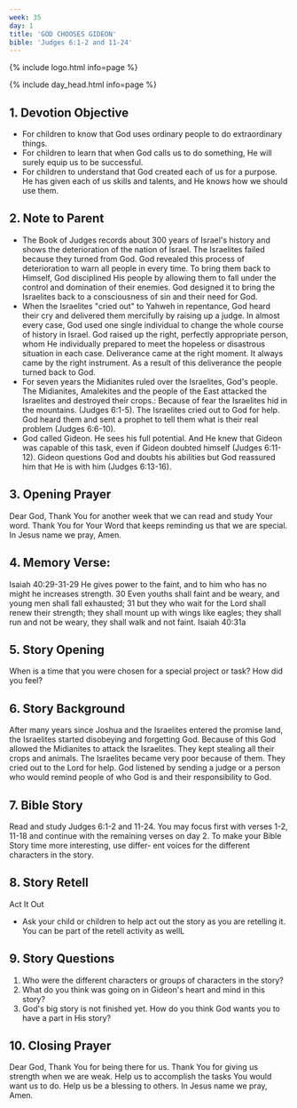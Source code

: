 ```yaml
---
week: 35
day: 1
title: 'GOD CHOOSES GIDEON'
bible: 'Judges 6:1-2 and 11-24'
---
```



{% include logo.html info=page %}

{% include day_head.html info=page %}

## 1. Devotion Objective
- For children to know that God uses ordinary people to do extraordinary things.
- For children to learn that when God calls us to do something, He will surely equip us to be successful.
- For children to understand that God created each of us for a purpose. He has given each of us skills and talents, and He knows how we should use them.

## 2. Note to Parent
- The Book of Judges records about 300 years of Israel's history and shows the deterioration of the nation of Israel. The Israelites failed because they turned from God. God revealed this process of deterioration to warn all people in every time. To bring them back to Himself, God disciplined His people by allowing them to fall under the control and domination of their enemies. God designed it to bring the Israelites back to a consciousness of sin and their need for God.
- When the Israelites "cried out" to Yahweh in repentance, God heard their cry and delivered them mercifully by raising up a judge. In almost every case, God used one single individual to change the whole course of history in Israel. God raised up the right, perfectly appropriate person, whom He individually prepared to meet the hopeless or disastrous situation in each case. Deliverance came at the right moment. It always came by the right instrument. As a result of this deliverance the people turned back to God.
- For seven years the Midianites ruled over the Israelites, God's people. The Midianites, Amalekites and the people of the East attacked the Israelites and destroyed their crops.: Because of fear the Israelites hid in the mountains. (Judges 6:1-5). The Israelites cried out to God for help. God heard them and sent a prophet to tell them what is their real problem (Judges 6:6-10).
- God called Gideon. He sees his full potential. And He knew that Gideon was capable of this task, even if Gideon doubted himself (Judges 6:11-12). Gideon questions God and doubts his abilities but God reassured him that He is with him (Judges 6:13-16).

## 3. Opening Prayer
 Dear God, Thank You for another week that we can read and study Your word. Thank You for Your Word that keeps reminding us that we are special. In Jesus name we pray, Amen.

## 4. Memory Verse:
 Isaiah 40:29-31-29 He gives power to the faint, and to him who has no might he increases strength. 30 Even youths shall faint and be weary, and young men shall fall exhausted; 31 but they who wait for the Lord shall renew their strength; they shall mount up with wings like eagles; they shall run and not be weary, they shall walk and not faint. Isaiah 40:31a

## 5. Story Opening
When is a time that you were chosen for a special project or task? How did you feel?

## 6. Story Background
After many years since Joshua and the Israelites entered the promise land, the Israelites started disobeying and forgetting God. Because of this God allowed the Midianites to attack the Israelites. They kept stealing all their crops and animals. The Israelites became very poor because of them. They cried out to the Lord for help. God listened by sending a judge or a person who would remind people of who God is and their responsibility to God.

## 7. Bible Story
Read and study Judges 6:1-2 and 11-24. You may focus first with verses 1-2, 11-18 and continue with the remaining verses on day 2. To make your Bible Story time more interesting, use differ- ent voices for the different characters in the story.

## 8. Story Retell
Act It Out
- Ask your child or children to help act out the story as you are retelling it. You can be part of the retell activity as wellL

## 9. Story Questions
1. Who were the different characters or groups of characters in the story?
2. What do you think was going on in Gideon's heart and mind in this story?
3. God's big story is not finished yet. How do you think God wants you to have a part in His story?

## 10. Closing Prayer
Dear God, Thank You for being there for us. Thank You for giving us strength when we are weak. Help us to accomplish the tasks You would want us to do. Help us be a blessing to others. In Jesus name we pray, Amen.


